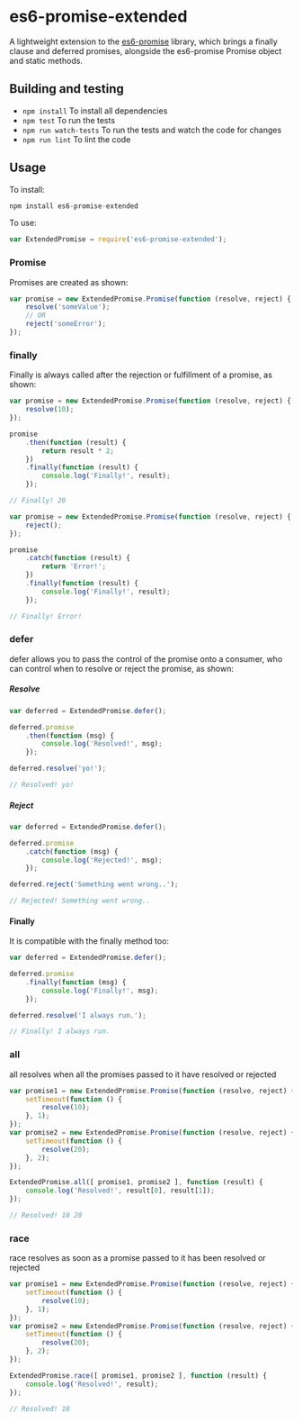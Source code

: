 # es6-promise-extended
A lightweight extension to the [es6-promise](https://www.npmjs.com/package/es6-promise) library, which brings a finally clause and deferred promises, alongside the es6-promise Promise object and static methods.

## Building and testing
* `npm install` To install all dependencies
* `npm test` To run the tests
* `npm run watch-tests` To run the tests and watch the code for changes
* `npm run lint` To lint the code

## Usage
To install:
```javascript
npm install es6-promise-extended
```

To use:
```javascript
var ExtendedPromise = require('es6-promise-extended');
```

### Promise
Promises are created as shown:
```javascript
var promise = new ExtendedPromise.Promise(function (resolve, reject) {
	resolve('someValue');
	// OR
	reject('someError');
});
```

### finally
Finally is always called after the rejection or fulfillment of a promise, as shown:
```javascript
var promise = new ExtendedPromise.Promise(function (resolve, reject) {
	resolve(10);
});

promise
	.then(function (result) {
		return result * 2;
	})
	.finally(function (result) {
		console.log('Finally!', result);
	});

// Finally! 20
```

```javascript
var promise = new ExtendedPromise.Promise(function (resolve, reject) {
	reject();
});

promise
	.catch(function (result) {
		return 'Error!';
	})
	.finally(function (result) {
		console.log('Finally!', result);
	});

// Finally! Error!
```

### defer
defer allows you to pass the control of the promise onto a consumer, who can control when to resolve or reject the promise, as shown:

##### Resolve
```javascript
var deferred = ExtendedPromise.defer();

deferred.promise
	.then(function (msg) {
		console.log('Resolved!', msg);
	});

deferred.resolve('yo!');

// Resolved! yo!

```

##### Reject
```javascript
var deferred = ExtendedPromise.defer();

deferred.promise
	.catch(function (msg) {
		console.log('Rejected!', msg);
	});

deferred.reject('Something went wrong..');

// Rejected! Something went wrong..

```

#### Finally
It is compatible with the finally method too:
```javascript
var deferred = ExtendedPromise.defer();

deferred.promise
	.finally(function (msg) {
		console.log('Finally!', msg);
	});

deferred.resolve('I always run.');

// Finally! I always run.
```

### all
all resolves when all the promises passed to it have resolved or rejected
```javascript
var promise1 = new ExtendedPromise.Promise(function (resolve, reject) {
	setTimeout(function () {
		resolve(10);
	}, 1);
});
var promise2 = new ExtendedPromise.Promise(function (resolve, reject) {
	setTimeout(function () {
		resolve(20);
	}, 2);
});

ExtendedPromise.all([ promise1, promise2 ], function (result) {
	console.log('Resolved!', result[0], result[1]);
});

// Resolved! 10 20
```

### race
race resolves as soon as a promise passed to it has been resolved or rejected
```javascript
var promise1 = new ExtendedPromise.Promise(function (resolve, reject) {
	setTimeout(function () {
		resolve(10);
	}, 1);
});
var promise2 = new ExtendedPromise.Promise(function (resolve, reject) {
	setTimeout(function () {
		resolve(20);
	}, 2);
});

ExtendedPromise.race([ promise1, promise2 ], function (result) {
	console.log('Resolved!', result);
});

// Resolved! 10
```
